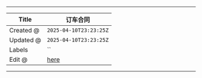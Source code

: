 -----

| Title     | 订车合同                                              |
| --------- | ------------------------------------------------- |
| Created @ | `2025-04-10T23:23:25Z`                            |
| Updated @ | `2025-04-10T23:23:25Z`                            |
| Labels    | \`\`                                              |
| Edit @    | [here](https://github.com/junxnone/che/issues/23) |

-----
